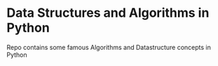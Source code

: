 # Data Structures and Algorithms in Python

Repo contains some famous Algorithms and Datastructure concepts in Python 
